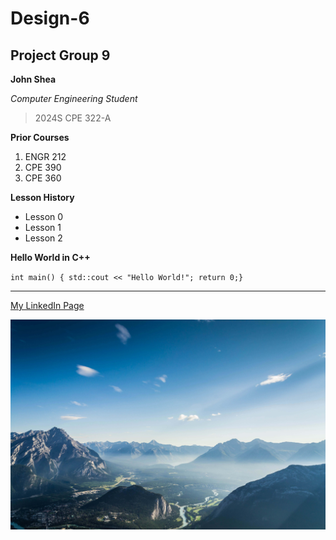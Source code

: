 # Design-6
## Project Group 9

**John Shea**

*Computer Engineering Student*

> 2024S CPE 322-A

**Prior Courses**
1. ENGR 212
2. CPE 390
3. CPE 360

**Lesson History**
- Lesson 0
- Lesson 1
- Lesson 2


**Hello World in C++**

`int main() {
    std::cout << "Hello World!";
    return 0;}`

---

[My LinkedIn Page](https://www.linkedin.com/in/john-shea-a608351a6/)

![Mountain Picture](MountainPic.jpg)
